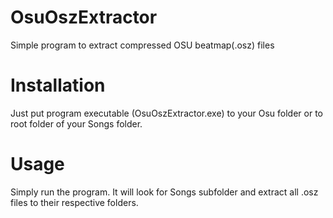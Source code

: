 # OsuOszExtractor
Simple program to extract compressed OSU beatmap(.osz) files

# Installation
Just put program executable (OsuOszExtractor.exe) to your Osu folder or to root folder of your Songs folder.

# Usage
Simply run the program. It will look for Songs subfolder and extract all .osz files to their respective folders.
